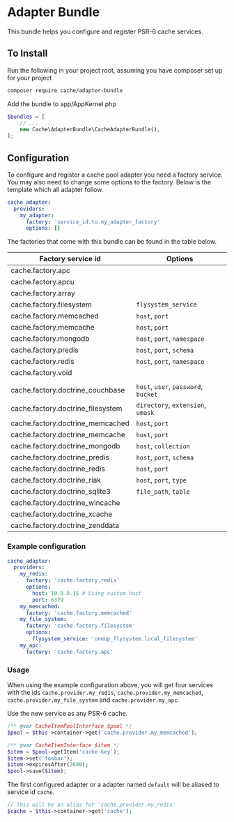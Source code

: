 # Adapter Bundle

This bundle helps you configure and register PSR-6 cache services. 

## To Install

Run the following in your project root, assuming you have composer set up for your project

```sh
composer require cache/adapter-bundle
```

Add the bundle to app/AppKernel.php

```php
$bundles = [
    // ...
    new Cache\AdapterBundle\CacheAdapterBundle(),
];
```

## Configuration

To configure and register a cache pool adapter you need a factory service. You may also need to change some options to 
the factory. Below is the template which all adapter follow. 

```yaml
cache_adapter:
  providers:
    my_adapter:
      factory: 'service_id.to.my_adapter_factory'
      options: []
```

The factories that come with this bundle can be found in the table below. 

| Factory service id | Options | 
| ------------------ | ------- |
| cache.factory.apc |  |
| cache.factory.apcu |  |
| cache.factory.array |  |
| cache.factory.filesystem | `flysystem_service` |
| cache.factory.memcached | `host`, `port` |
| cache.factory.memcache | `host`, `port` |
| cache.factory.mongodb | `host`, `port`, `namespace` |
| cache.factory.predis | `host`, `port`, `schema` |
| cache.factory.redis | `host`, `port`, `namespace` |
| cache.factory.void |  |
| | |
| cache.factory.doctrine_couchbase | `host`, `user`, `password`, `bucket` |
| cache.factory.doctrine_filesystem | `directory`, `extension`, `umask` |
| cache.factory.doctrine_memcached | `host`, `port` |
| cache.factory.doctrine_memcache | `host`, `port` |
| cache.factory.doctrine_mongodb | `host`, `collection` |
| cache.factory.doctrine_predis | `host`, `port`, `schema` |
| cache.factory.doctrine_redis | `host`, `port` |
| cache.factory.doctrine_riak | `host`, `port`, `type` |
| cache.factory.doctrine_sqlite3 | `file_path`, `table` |
| cache.factory.doctrine_wincache |  |
| cache.factory.doctrine_xcache |  |
| cache.factory.doctrine_zenddata |  |


### Example configuration

```yaml
cache_adapter:
  providers:
    my_redis:
      factory: 'cache.factory.redis'
      options: 
        host: 10.0.0.15 # Using custom host
        port: 6379
    my_memcached:
      factory: 'cache.factory.memcached'
    my_file_system:
      factory: 'cache.factory.filesystem'
      options:
        flysystem_service: 'oneup_flysystem.local_filesystem'
    my_apc:
      factory: 'cache.factory.apc' 
```


### Usage

When using the example configuration above, you will get four services with the ids `cache.provider.my_redis`,
 `cache.provider.my_memcached`, `cache.provider.my_file_system` and `cache.provider.my_apc`.

Use the new service as any PSR-6 cache. 
 
``` php
/** @var CacheItemPoolInterface $pool */
$pool = $this->container->get('cache.provider.my_memcached');

/** @var CacheItemInterface $item */
$item = $pool->getItem('cache-key');
$item->set('foobar');
$item->expiresAfter(3600);
$pool->save($item);
```

The first configured adapter or a adapter named `default` will be aliased to service id `cache`.

``` php
// This will be an alias for 'cache.provider.my_redis'
$cache = $this->container->get('cache');
```